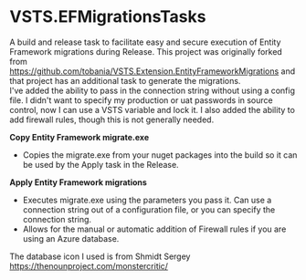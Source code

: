 # VSTS.EFMigrationsTasks
A build and release task to facilitate easy and secure execution of Entity Framework migrations during Release.
This project was originally forked from https://github.com/tobania/VSTS.Extension.EntityFrameworkMigrations and that project has an additional task to generate the migrations.  
I've added the ability to pass in the connection string without using a config file.  I didn't want to specify my production or uat passwords in source control, now I can use a VSTS variable and lock it.
I also added the ability to add firewall rules, though this is not generally needed.

**Copy Entity Framework migrate.exe**
- Copies the migrate.exe from your nuget packages into the build so it can be used by the Apply task in the Release.

**Apply Entity Framework migrations**
- Executes migrate.exe using the parameters you pass it.  Can use a connection string out of a configuration file, or you can specify the connection string.
- Allows for the manual or automatic addition of Firewall rules if you are using an Azure database.


The database icon I used is from Shmidt Sergey https://thenounproject.com/monstercritic/